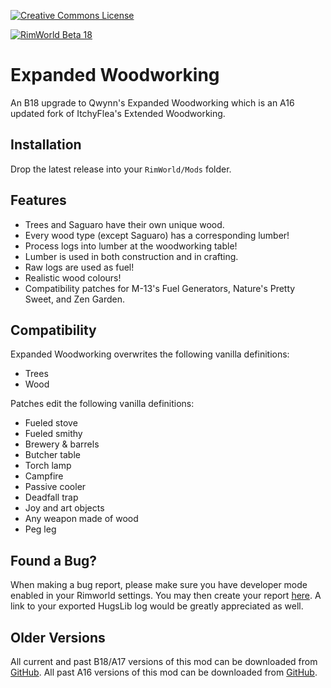 [![Creative Commons License](https://i.creativecommons.org/l/by-nc-sa/4.0/80x15.png)](https://creativecommons.org/licenses/by-nc-sa/4.0/)

[![RimWorld Beta 18](https://img.shields.io/badge/RimWorld-Beta_18-brightgreen.svg)](http://rimworldgame.com/)

# Expanded Woodworking
An B18 upgrade to Qwynn's Expanded Woodworking which is an A16 updated fork of ItchyFlea's Extended Woodworking.

## Installation
Drop the latest release into your `RimWorld/Mods` folder.

## Features
- Trees and Saguaro have their own unique wood.
- Every wood type (except Saguaro) has a corresponding lumber!
- Process logs into lumber at the woodworking table!
- Lumber is used in both construction and in crafting.
- Raw logs are used as fuel!
- Realistic wood colours!
- Compatibility patches for M-13's Fuel Generators, Nature's Pretty Sweet, and Zen Garden.

## Compatibility
Expanded Woodworking overwrites the following vanilla definitions:

- Trees
- Wood

Patches edit the following vanilla definitions:

- Fueled stove
- Fueled smithy
- Brewery & barrels
- Butcher table
- Torch lamp
- Campfire
- Passive cooler
- Deadfall trap
- Joy and art objects
- Any weapon made of wood
- Peg leg

## Found a Bug?
When making a bug report, please make sure you have developer mode enabled in your Rimworld settings. You may then create your report [here](https://github.com/Adventurer13/ExpandedWoodworking/issues). A link to your exported HugsLib log would be greatly appreciated as well.

## Older Versions
All current and past B18/A17 versions of this mod can be downloaded from [GitHub](https://github.com/Adventurer13/ExpandedWoodworking/releases).
All past A16 versions of this mod can be downloaded from [GitHub](https://github.com/Qwynn/ExpandedWoodworking/releases).
